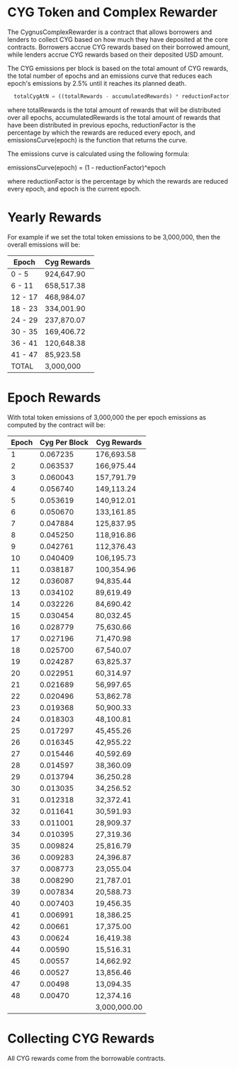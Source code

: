 # CYG Token and Complex Rewarder

The CygnusComplexRewarder is a contract that allows borrowers and lenders to collect CYG based on how much they have deposited at the core contracts.
Borrowers accrue CYG rewards based on their borrowed amount, while lenders accrue CYG rewards based on their deposited USD amount.

The CYG emissions per block is based on the total amount of CYG rewards, the total number of epochs and an emissions curve that reduces each epoch's emissions by 2.5% until it reaches its planned death. 

```javascript
  totalCygAtN = ((totalRewards - accumulatedRewards) * reductionFactor) / emissionsCurve(epoch)
```

where totalRewards is the total amount of rewards that will be distributed over all epochs, accumulatedRewards is the total amount of rewards that have been distributed in previous epochs, reductionFactor is the percentage by which the rewards are reduced every epoch, and emissionsCurve(epoch) is the function that returns the curve.

The emissions curve is calculated using the following formula:

emissionsCurve(epoch) = (1 - reductionFactor)^epoch

where reductionFactor is the percentage by which the rewards are reduced every epoch, and epoch is the current epoch.

# Yearly Rewards

For example if we set the total token emissions to be 3,000,000, then the overall emissions will be:

<div align="Center">

|Epoch | Cyg Rewards |
|------|-------------|
| 0 - 5  |	924,647.90 |
| 6 - 11 | 658,517.38|
| 12 - 17 |	468,984.07|
| 18 - 23 |	334,001.90 |
| 24 - 29 | 237,870.07 |
| 30 - 35 |	169,406.72 |
| 36 - 41	| 120,648.38 |
| 41 - 47	| 85,923.58 |
|	TOTAL   | 3,000,000|

</div>

# Epoch Rewards

With total token emissions of 3,000,000 the per epoch emissions as computed by the contract will be:

<div align="center">

| Epoch | Cyg Per Block | Cyg Rewards |
|-------|--------------|-------------|
| 1     | 0.067235     | 176,693.58   |
| 2     | 0.063537     | 166,975.44   |
| 3     | 0.060043     | 157,791.79   |
| 4     | 0.056740     | 149,113.24   |
| 5     | 0.053619     | 140,912.01   |
| 6     | 0.050670     | 133,161.85   |
| 7     | 0.047884     | 125,837.95   |
| 8     | 0.045250     | 118,916.86   |
| 9     | 0.042761     | 112,376.43   |
| 10    | 0.040409     | 106,195.73   |
| 11    | 0.038187     | 100,354.96   |
| 12    | 0.036087     | 94,835.44    |
| 13    | 0.034102     | 89,619.49    |
| 14    | 0.032226     | 84,690.42    |
| 15    | 0.030454     | 80,032.45    |
| 16    | 0.028779     | 75,630.66    |
| 17    | 0.027196     | 71,470.98    |
| 18    | 0.025700     | 67,540.07    |
| 19    | 0.024287     | 63,825.37    |
| 20    | 0.022951     | 60,314.97    |
| 21    | 0.021689     | 56,997.65    |
| 22    | 0.020496     | 53,862.78    |
| 23    | 0.019368     | 50,900.33    |
| 24    | 0.018303     | 48,100.81    |
| 25    | 0.017297     | 45,455.26    |
| 26    | 0.016345     | 42,955.22    |
| 27    | 0.015446     | 40,592.69    |
| 28    | 0.014597     | 38,360.09    |
| 29    | 0.013794     | 36,250.28    |
| 30    | 0.013035     | 34,256.52    |
| 31    | 0.012318     | 32,372.41    |
| 32    | 0.011641     | 30,591.93    |
| 33    | 0.011001     | 28,909.37    |
| 34    | 0.010395     | 27,319.36    |
| 35    | 0.009824     | 25,816.79    |
| 36    | 0.009283     | 24,396.87    |
| 37    | 0.008773     | 23,055.04    |
| 38    | 0.008290     | 21,787.01    |
| 39	  | 0.007834	   | 20,588.73    |
|40	    | 0.007403     | 19,456.35    |
|41	    | 0.006991     | 18,386.25    |
|42	    | 0.00661      | 17,375.00    |
|43	    | 0.00624	     | 16,419.38    |
|44	    | 0.00590	     | 15,516.31    |
|45    	| 0.00557	     | 14,662.92    |
|46     | 0.00527	     | 13,856.46    |
|47	    | 0.00498	     | 13,094.35    |
|48     |	0.00470      | 12,374.16    |
|       |              | 3,000,000.00 |

</div>

# Collecting CYG Rewards

All CYG rewards come from the borrowable contracts.
